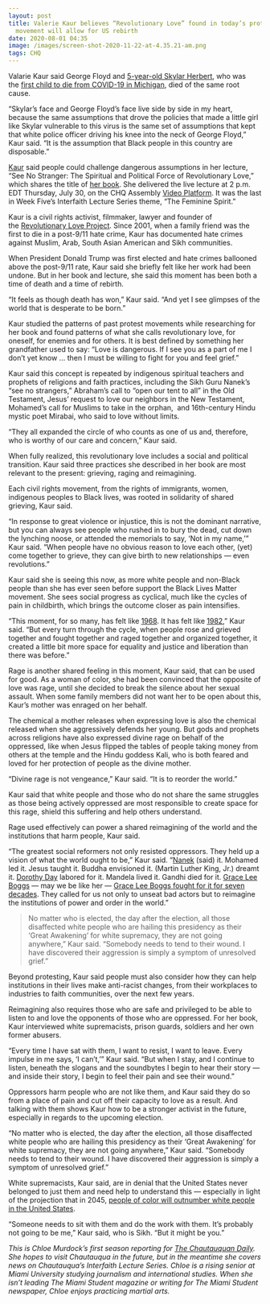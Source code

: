 ```yaml
---
layout: post
title: Valerie Kaur believes “Revolutionary Love” found in today’s protest
  movement will allow for US rebirth
date: 2020-08-01 04:35
image: /images/screen-shot-2020-11-22-at-4.35.21-am.png
tags: CHQ
---
```

Valarie Kaur said George Floyd and [5-year-old Skylar Herbert](https://www.detroitnews.com/story/news/local/detroit-city/2020/04/30/funeral-skylar-herbert-watch-youngest-in-michigan-die-covid-19/3055784001/), who was the [first child to die from COVID-19 in Michigan](https://www.detroitnews.com/story/news/local/detroit-city/2020/04/19/5-year-old-first-michigan-child-dies-coronavirus/5163094002/), died of the same root cause.

“Skylar’s face and George Floyd’s face live side by side in my heart, because the same assumptions that drove the policies that made a little girl like Skylar vulnerable to this virus is the same set of assumptions that kept that white police officer driving his knee into the neck of George Floyd,” Kaur said. “It is the assumption that Black people in this country are disposable.”

[Kaur](https://valariekaur.com/) said people could challenge dangerous assumptions in her lecture, “See No Stranger: The Spiritual and Political Force of Revolutionary Love,” which shares the title of [her book](https://valariekaur.com/see-no-stranger). She delivered the live lecture at 2 p.m. EDT Thursday, July 30, on the CHQ Assembly [Video Platform](https://assembly.chq.org/the-womens-vote-centennial-and-beyond/videos/see-no-stranger-the-spiritual-and-political-force-of-revolutionary-love). It was the last in Week Five’s Interfaith Lecture Series theme, “The Feminine Spirit.”

Kaur is a civil rights activist, filmmaker, lawyer and founder of the [Revolutionary Love Project](https://revolutionaryloveproject.com/). Since 2001, when a family friend was the first to die in a post-9/11 hate crime, Kaur has documented hate crimes against Muslim, Arab, South Asian American and Sikh communities.

When President Donald Trump was first elected and hate crimes ballooned above the post-9/11 rate, Kaur said she briefly felt like her work had been undone. But in her book and lecture, she said this moment has been both a time of death and a time of rebirth.

“It feels as though death has won,” Kaur said. “And yet I see glimpses of the world that is desperate to be born.”

Kaur studied the patterns of past protest movements while researching for her book and found patterns of what she calls revolutionary love, for oneself, for enemies and for others. It is best defined by something her grandfather used to say: “Love is dangerous. If I see you as a part of me I don’t yet know … then I must be willing to fight for you and feel grief.”

Kaur said this concept is repeated by indigenous spiritual teachers and prophets of religions and faith practices, including the Sikh Guru Nanek’s “see no strangers,” Abraham’s call to “open our tent to all” in the Old Testament, Jesus’ request to love our neighbors in the New Testament, Mohamed’s call for Muslims to take in the orphan,  and 16th-century Hindu mystic poet Mirabai, who said to love without limits.

“They all expanded the circle of who counts as one of us and, therefore, who is worthy of our care and concern,” Kaur said.

When fully realized, this revolutionary love includes a social and political transition. Kaur said three practices she described in her book are most relevant to the present: grieving, raging and reimagining.

Each civil rights movement, from the rights of immigrants, women, indigenous peoples to Black lives, was rooted in solidarity of shared grieving, Kaur said.

“In response to great violence or injustice, this is not the dominant narrative, but you can always see people who rushed in to bury the dead, cut down the lynching noose, or attended the memorials to say, ‘Not in my name,’” Kaur said. “When people have no obvious reason to love each other, (yet) come together to grieve, they can give birth to new relationships — even revolutions.”

Kaur said she is seeing this now, as more white people and non-Black people than she has ever seen before support the Black Lives Matter movement. She sees social progress as cyclical, much like the cycles of pain in childbirth, which brings the outcome closer as pain intensifies.

“This moment, for so many, has felt like [1968](https://www.vox.com/identities/2020/6/2/21277253/george-floyd-protest-1960s-civil-rights). It has felt like [1982](https://www.nytimes.com/1982/02/07/us/march-is-begun-in-alabama-to-back-voting-rights-law.html),” Kaur said. “But every turn through the cycle, when people rose and grieved together and fought together and raged together and organized together, it created a little bit more space for equality and justice and liberation than there was before.”

Rage is another shared feeling in this moment, Kaur said, that can be used for good. As a woman of color, she had been convinced that the opposite of love was rage, until she decided to break the silence about her sexual assault. When some family members did not want her to be open about this, Kaur’s mother was enraged on her behalf. 

The chemical a mother releases when expressing love is also the chemical released when she aggressively defends her young. But gods and prophets across religions have also expressed divine rage on behalf of the oppressed, like when Jesus flipped the tables of people taking money from others at the temple and the Hindu goddess Kali, who is both feared and loved for her protection of people as the divine mother.

“Divine rage is not vengeance,” Kaur said. “It is to reorder the world.”

Kaur said that white people and those who do not share the same struggles as those being actively oppressed are most responsible to create space for this rage, shield this suffering and help others understand.

Rage used effectively can power a shared reimagining of the world and the institutions that harm people, Kaur said.

“The greatest social reformers not only resisted oppressors. They held up a vision of what the world ought to be,” Kaur said. “[Nanek](https://www.bbc.co.uk/religion/religions/sikhism/people/nanak.shtml) (said) it. Mohamed led it. Jesus taught it. Buddha envisioned it. (Martin Luther King, Jr.) dreamt it. [Dorothy Day](https://www.npr.org/2017/03/23/521220274/an-intimate-portrait-of-dorothy-day-the-catholic-activist-with-a-bohemian-past) labored for it. Mandela lived it. Gandhi died for it. [Grace Lee Boggs](https://www.npr.org/sections/codeswitch/2015/06/27/417175523/grace-lee-boggs-activist-and-american-revolutionary-turns-100) — may we be like her — [Grace Lee Boggs fought for it for seven decades](https://chqdaily.com/2018/08/in-final-morning-lecture-filmmaker-grace-lee-and-critic-ann-hornaday-explore-identity-stereotypes-and-culture-through-film/). They called for us not only to unseat bad actors but to reimagine the institutions of power and order in the world.”

> No matter who is elected, the day after the election, all those disaffected white people who are hailing this presidency as their ‘Great Awakening’ for white supremacy, they are not going anywhere,” Kaur said. “Somebody needs to tend to their wound. I have discovered their aggression is simply a symptom of unresolved grief.”

Beyond protesting, Kaur said people must also consider how they can help institutions in their lives make anti-racist changes, from their workplaces to industries to faith communities, over the next few years.

Reimagining also requires those who are safe and privileged to be able to listen to and love the opponents of those who are oppressed. For her book, Kaur interviewed white supremacists, prison guards, soldiers and her own former abusers.

“Every time I have sat with them, I want to resist, I want to leave. Every impulse in me says, ‘I can’t,’” Kaur said. “But when I stay, and I continue to listen, beneath the slogans and the soundbytes I begin to hear their story — and inside their story, I begin to feel their pain and see their wound.”

Oppressors harm people who are not like them, and Kaur said they do so from a place of pain and cut off their capacity to love as a result. And talking with them shows Kaur how to be a stronger activist in the future, especially in regards to the upcoming election.

“No matter who is elected, the day after the election, all those disaffected white people who are hailing this presidency as their ‘Great Awakening’ for white supremacy, they are not going anywhere,” Kaur said. “Somebody needs to tend to their wound. I have discovered their aggression is simply a symptom of unresolved grief.”

White supremacists, Kaur said, are in denial that the United States never belonged to just them and need help to understand this — especially in light of the projection that in 2045, [people of color will outnumber white people in the United States](https://www.brookings.edu/blog/the-avenue/2018/03/14/the-us-will-become-minority-white-in-2045-census-projects/).

“Someone needs to sit with them and do the work with them. It’s probably not going to be me,” Kaur said, who is Sikh. “But it might be you.”

*This is Chloe Murdock’s first season reporting for [The Chautauquan Daily](https://chqdaily.com/author/cmurdock/). She hopes to visit Chautauqua in the future, but in the meantime she covers news on Chautauqua’s Interfaith Lecture Series. Chloe is a rising senior at Miami University studying journalism and international studies. When she isn’t leading The Miami Student magazine or writing for The Miami Student newspaper, Chloe enjoys practicing martial arts.*